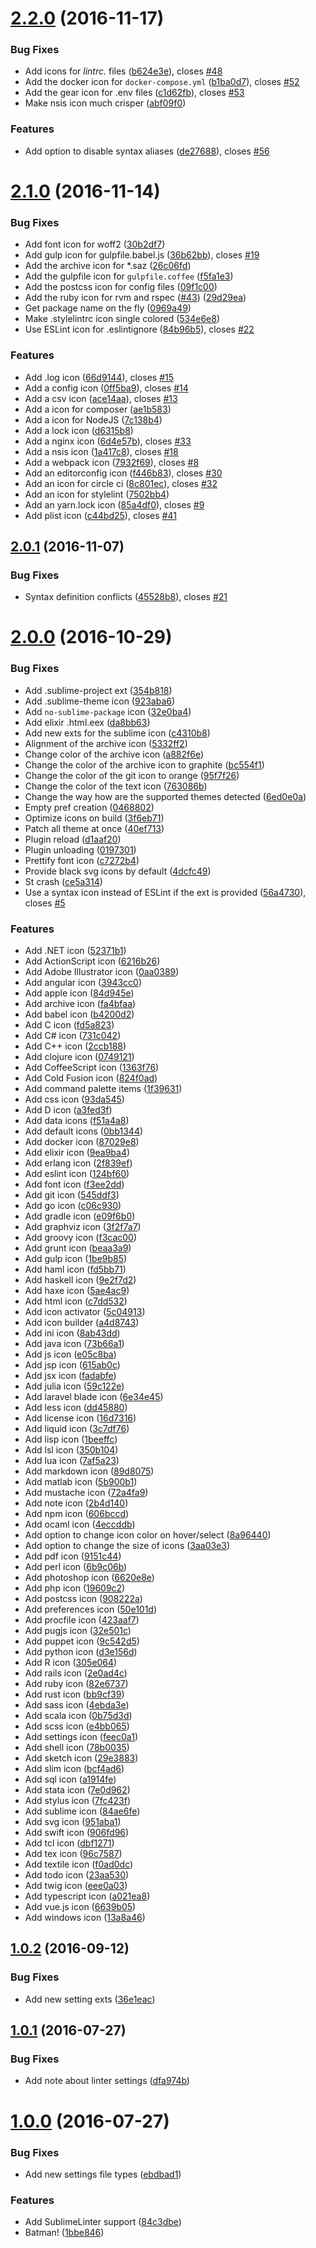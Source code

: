 <a name="2.2.0"></a>
# [2.2.0](https://github.com/ihodev/sublime-file-icons/compare/v2.1.0...v2.2.0) (2016-11-17)


### Bug Fixes

* Add icons for *lintrc.* files ([b624e3e](https://github.com/ihodev/sublime-file-icons/commit/b624e3e)), closes [#48](https://github.com/ihodev/sublime-file-icons/issues/48)
* Add the docker icon for `docker-compose.yml` ([b1ba0d7](https://github.com/ihodev/sublime-file-icons/commit/b1ba0d7)), closes [#52](https://github.com/ihodev/sublime-file-icons/issues/52)
* Add the gear icon for .env files ([c1d62fb](https://github.com/ihodev/sublime-file-icons/commit/c1d62fb)), closes [#53](https://github.com/ihodev/sublime-file-icons/issues/53)
* Make nsis icon much crisper ([abf09f0](https://github.com/ihodev/sublime-file-icons/commit/abf09f0))


### Features

* Add option to disable syntax aliases ([de27688](https://github.com/ihodev/sublime-file-icons/commit/de27688)), closes [#56](https://github.com/ihodev/sublime-file-icons/issues/56)



<a name="2.1.0"></a>
# [2.1.0](https://github.com/ihodev/sublime-file-icons/compare/v2.0.1...v2.1.0) (2016-11-14)


### Bug Fixes

* Add font icon for woff2 ([30b2df7](https://github.com/ihodev/sublime-file-icons/commit/30b2df7))
* Add gulp icon for gulpfile.babel.js ([36b62bb](https://github.com/ihodev/sublime-file-icons/commit/36b62bb)), closes [#19](https://github.com/ihodev/sublime-file-icons/issues/19)
* Add the archive icon for *.saz ([26c06fd](https://github.com/ihodev/sublime-file-icons/commit/26c06fd))
* Add the gulpfile icon for `gulpfile.coffee` ([f5fa1e3](https://github.com/ihodev/sublime-file-icons/commit/f5fa1e3))
* Add the postcss icon for config files ([09f1c00](https://github.com/ihodev/sublime-file-icons/commit/09f1c00))
* Add the ruby icon for rvm and rspec ([#43](https://github.com/ihodev/sublime-file-icons/issues/43)) ([29d29ea](https://github.com/ihodev/sublime-file-icons/commit/29d29ea))
* Get package name on the fly ([0969a49](https://github.com/ihodev/sublime-file-icons/commit/0969a49))
* Make .stylelintrc icon single colored ([534e6e8](https://github.com/ihodev/sublime-file-icons/commit/534e6e8))
* Use ESLint icon for .eslintignore ([84b96b5](https://github.com/ihodev/sublime-file-icons/commit/84b96b5)), closes [#22](https://github.com/ihodev/sublime-file-icons/issues/22)


### Features

* Add .log icon ([66d9144](https://github.com/ihodev/sublime-file-icons/commit/66d9144)), closes [#15](https://github.com/ihodev/sublime-file-icons/issues/15)
* Add a config icon ([0ff5ba9](https://github.com/ihodev/sublime-file-icons/commit/0ff5ba9)), closes [#14](https://github.com/ihodev/sublime-file-icons/issues/14)
* Add a csv icon ([ace14aa](https://github.com/ihodev/sublime-file-icons/commit/ace14aa)), closes [#13](https://github.com/ihodev/sublime-file-icons/issues/13)
* Add a icon for composer ([ae1b583](https://github.com/ihodev/sublime-file-icons/commit/ae1b583))
* Add a icon for NodeJS ([7c138b4](https://github.com/ihodev/sublime-file-icons/commit/7c138b4))
* Add a lock icon ([d6315b8](https://github.com/ihodev/sublime-file-icons/commit/d6315b8))
* Add a nginx icon ([6d4e57b](https://github.com/ihodev/sublime-file-icons/commit/6d4e57b)), closes [#33](https://github.com/ihodev/sublime-file-icons/issues/33)
* Add a nsis icon ([1a417c8](https://github.com/ihodev/sublime-file-icons/commit/1a417c8)), closes [#18](https://github.com/ihodev/sublime-file-icons/issues/18)
* Add a webpack icon ([7932f69](https://github.com/ihodev/sublime-file-icons/commit/7932f69)), closes [#8](https://github.com/ihodev/sublime-file-icons/issues/8)
* Add an editorconfig icon ([f446b83](https://github.com/ihodev/sublime-file-icons/commit/f446b83)), closes [#30](https://github.com/ihodev/sublime-file-icons/issues/30)
* Add an icon for circle ci ([8c801ec](https://github.com/ihodev/sublime-file-icons/commit/8c801ec)), closes [#32](https://github.com/ihodev/sublime-file-icons/issues/32)
* Add an icon for stylelint ([7502bb4](https://github.com/ihodev/sublime-file-icons/commit/7502bb4))
* Add an yarn.lock icon ([85a4df0](https://github.com/ihodev/sublime-file-icons/commit/85a4df0)), closes [#9](https://github.com/ihodev/sublime-file-icons/issues/9)
* Add plist icon ([c44bd25](https://github.com/ihodev/sublime-file-icons/commit/c44bd25)), closes [#41](https://github.com/ihodev/sublime-file-icons/issues/41)



<a name="2.0.1"></a>
## [2.0.1](https://github.com/ihodev/sublime-file-icons/compare/v2.0.0...v2.0.1) (2016-11-07)


### Bug Fixes

* Syntax definition conflicts ([45528b8](https://github.com/ihodev/sublime-file-icons/commit/45528b8)), closes [#21](https://github.com/ihodev/sublime-file-icons/issues/21)



<a name="2.0.0"></a>
# [2.0.0](https://github.com/ihodev/sublime-file-icons/compare/v1.0.2...v2.0.0) (2016-10-29)


### Bug Fixes

* Add .sublime-project ext ([354b818](https://github.com/ihodev/sublime-file-icons/commit/354b818))
* Add .sublime-theme icon ([923aba6](https://github.com/ihodev/sublime-file-icons/commit/923aba6))
* Add `no-sublime-package` icon ([32e0ba4](https://github.com/ihodev/sublime-file-icons/commit/32e0ba4))
* Add elixir .html.eex ([da8bb63](https://github.com/ihodev/sublime-file-icons/commit/da8bb63))
* Add new exts for the sublime icon ([c4310b8](https://github.com/ihodev/sublime-file-icons/commit/c4310b8))
* Alignment of the archive icon ([5332ff2](https://github.com/ihodev/sublime-file-icons/commit/5332ff2))
* Change color of the archive icon ([a882f6e](https://github.com/ihodev/sublime-file-icons/commit/a882f6e))
* Change the color of the archive icon to graphite ([bc554f1](https://github.com/ihodev/sublime-file-icons/commit/bc554f1))
* Change the color of the git icon to orange ([95f7f26](https://github.com/ihodev/sublime-file-icons/commit/95f7f26))
* Change the color of the text icon ([763086b](https://github.com/ihodev/sublime-file-icons/commit/763086b))
* Change the way how are the supported themes detected ([6ed0e0a](https://github.com/ihodev/sublime-file-icons/commit/6ed0e0a))
* Empty pref creation ([0468802](https://github.com/ihodev/sublime-file-icons/commit/0468802))
* Optimize icons on build ([3f6eb71](https://github.com/ihodev/sublime-file-icons/commit/3f6eb71))
* Patch all theme at once ([40ef713](https://github.com/ihodev/sublime-file-icons/commit/40ef713))
* Plugin reload ([d1aaf20](https://github.com/ihodev/sublime-file-icons/commit/d1aaf20))
* Plugin unloading ([0197301](https://github.com/ihodev/sublime-file-icons/commit/0197301))
* Prettify font icon ([c7272b4](https://github.com/ihodev/sublime-file-icons/commit/c7272b4))
* Provide black svg icons by default ([4dcfc49](https://github.com/ihodev/sublime-file-icons/commit/4dcfc49))
* St crash ([ce5a314](https://github.com/ihodev/sublime-file-icons/commit/ce5a314))
* Use a syntax icon instead of ESLint if the ext is provided ([56a4730](https://github.com/ihodev/sublime-file-icons/commit/56a4730)), closes [#5](https://github.com/ihodev/sublime-file-icons/issues/5)


### Features

* Add .NET icon ([52371b1](https://github.com/ihodev/sublime-file-icons/commit/52371b1))
* Add ActionScript icon ([6216b26](https://github.com/ihodev/sublime-file-icons/commit/6216b26))
* Add Adobe Illustrator icon ([0aa0389](https://github.com/ihodev/sublime-file-icons/commit/0aa0389))
* Add angular icon ([3943cc0](https://github.com/ihodev/sublime-file-icons/commit/3943cc0))
* Add apple icon ([84d945e](https://github.com/ihodev/sublime-file-icons/commit/84d945e))
* Add archive icon ([fa4bfaa](https://github.com/ihodev/sublime-file-icons/commit/fa4bfaa))
* Add babel icon ([b4200d2](https://github.com/ihodev/sublime-file-icons/commit/b4200d2))
* Add C icon ([fd5a823](https://github.com/ihodev/sublime-file-icons/commit/fd5a823))
* Add C# icon ([731c042](https://github.com/ihodev/sublime-file-icons/commit/731c042))
* Add C++ icon ([2ccb188](https://github.com/ihodev/sublime-file-icons/commit/2ccb188))
* Add clojure icon ([0749121](https://github.com/ihodev/sublime-file-icons/commit/0749121))
* Add CoffeeScript icon ([1363f76](https://github.com/ihodev/sublime-file-icons/commit/1363f76))
* Add Cold Fusion icon ([824f0ad](https://github.com/ihodev/sublime-file-icons/commit/824f0ad))
* Add command palette items ([1f39631](https://github.com/ihodev/sublime-file-icons/commit/1f39631))
* Add css icon ([93da545](https://github.com/ihodev/sublime-file-icons/commit/93da545))
* Add D icon ([a3fed3f](https://github.com/ihodev/sublime-file-icons/commit/a3fed3f))
* Add data icons ([f51a4a8](https://github.com/ihodev/sublime-file-icons/commit/f51a4a8))
* Add default icons ([0bb1344](https://github.com/ihodev/sublime-file-icons/commit/0bb1344))
* Add docker icon ([87029e8](https://github.com/ihodev/sublime-file-icons/commit/87029e8))
* Add elixir icon ([9ea9ba4](https://github.com/ihodev/sublime-file-icons/commit/9ea9ba4))
* Add erlang icon ([2f839ef](https://github.com/ihodev/sublime-file-icons/commit/2f839ef))
* Add eslint icon ([124bf60](https://github.com/ihodev/sublime-file-icons/commit/124bf60))
* Add font icon ([f3ee2dd](https://github.com/ihodev/sublime-file-icons/commit/f3ee2dd))
* Add git icon ([545ddf3](https://github.com/ihodev/sublime-file-icons/commit/545ddf3))
* Add go icon ([c06c930](https://github.com/ihodev/sublime-file-icons/commit/c06c930))
* Add gradle icon ([e09f6b0](https://github.com/ihodev/sublime-file-icons/commit/e09f6b0))
* Add graphviz icon ([3f2f7a7](https://github.com/ihodev/sublime-file-icons/commit/3f2f7a7))
* Add groovy icon ([f3cac00](https://github.com/ihodev/sublime-file-icons/commit/f3cac00))
* Add grunt icon ([beaa3a9](https://github.com/ihodev/sublime-file-icons/commit/beaa3a9))
* Add gulp icon ([1be9b85](https://github.com/ihodev/sublime-file-icons/commit/1be9b85))
* Add haml icon ([fd5bb71](https://github.com/ihodev/sublime-file-icons/commit/fd5bb71))
* Add haskell icon ([9e2f7d2](https://github.com/ihodev/sublime-file-icons/commit/9e2f7d2))
* Add haxe icon ([5ae4ac9](https://github.com/ihodev/sublime-file-icons/commit/5ae4ac9))
* Add html icon ([c7dd532](https://github.com/ihodev/sublime-file-icons/commit/c7dd532))
* Add icon activator ([5c04913](https://github.com/ihodev/sublime-file-icons/commit/5c04913))
* Add icon builder ([a4d8743](https://github.com/ihodev/sublime-file-icons/commit/a4d8743))
* Add ini icon ([8ab43dd](https://github.com/ihodev/sublime-file-icons/commit/8ab43dd))
* Add java icon ([73b66a1](https://github.com/ihodev/sublime-file-icons/commit/73b66a1))
* Add js icon ([e05c8ba](https://github.com/ihodev/sublime-file-icons/commit/e05c8ba))
* Add jsp icon ([615ab0c](https://github.com/ihodev/sublime-file-icons/commit/615ab0c))
* Add jsx icon ([fadabfe](https://github.com/ihodev/sublime-file-icons/commit/fadabfe))
* Add julia icon ([59c122e](https://github.com/ihodev/sublime-file-icons/commit/59c122e))
* Add laravel blade icon ([6e34e45](https://github.com/ihodev/sublime-file-icons/commit/6e34e45))
* Add less icon ([dd45880](https://github.com/ihodev/sublime-file-icons/commit/dd45880))
* Add license icon ([16d7316](https://github.com/ihodev/sublime-file-icons/commit/16d7316))
* Add liquid icon ([3c7df76](https://github.com/ihodev/sublime-file-icons/commit/3c7df76))
* Add lisp icon ([1beeffc](https://github.com/ihodev/sublime-file-icons/commit/1beeffc))
* Add lsl icon ([350b104](https://github.com/ihodev/sublime-file-icons/commit/350b104))
* Add lua icon ([7af5a23](https://github.com/ihodev/sublime-file-icons/commit/7af5a23))
* Add markdown icon ([89d8075](https://github.com/ihodev/sublime-file-icons/commit/89d8075))
* Add matlab icon ([5b900b1](https://github.com/ihodev/sublime-file-icons/commit/5b900b1))
* Add mustache icon ([72a4fa9](https://github.com/ihodev/sublime-file-icons/commit/72a4fa9))
* Add note icon ([2b4d140](https://github.com/ihodev/sublime-file-icons/commit/2b4d140))
* Add npm icon ([606bccd](https://github.com/ihodev/sublime-file-icons/commit/606bccd))
* Add ocaml icon ([4eccddb](https://github.com/ihodev/sublime-file-icons/commit/4eccddb))
* Add option to change icon color on hover/select ([8a96440](https://github.com/ihodev/sublime-file-icons/commit/8a96440))
* Add option to change the size of icons ([3aa03e3](https://github.com/ihodev/sublime-file-icons/commit/3aa03e3))
* Add pdf icon ([9151c44](https://github.com/ihodev/sublime-file-icons/commit/9151c44))
* Add perl icon ([6b9c06b](https://github.com/ihodev/sublime-file-icons/commit/6b9c06b))
* Add photoshop icon ([6620e8e](https://github.com/ihodev/sublime-file-icons/commit/6620e8e))
* Add php icon ([19609c2](https://github.com/ihodev/sublime-file-icons/commit/19609c2))
* Add postcss icon ([908222a](https://github.com/ihodev/sublime-file-icons/commit/908222a))
* Add preferences icon ([50e101d](https://github.com/ihodev/sublime-file-icons/commit/50e101d))
* Add procfile icon ([423aaf7](https://github.com/ihodev/sublime-file-icons/commit/423aaf7))
* Add pugjs icon ([32e501c](https://github.com/ihodev/sublime-file-icons/commit/32e501c))
* Add puppet icon ([9c542d5](https://github.com/ihodev/sublime-file-icons/commit/9c542d5))
* Add python icon ([d3e156d](https://github.com/ihodev/sublime-file-icons/commit/d3e156d))
* Add R icon ([305e064](https://github.com/ihodev/sublime-file-icons/commit/305e064))
* Add rails icon ([2e0ad4c](https://github.com/ihodev/sublime-file-icons/commit/2e0ad4c))
* Add ruby icon ([82e6737](https://github.com/ihodev/sublime-file-icons/commit/82e6737))
* Add rust icon ([bb9cf39](https://github.com/ihodev/sublime-file-icons/commit/bb9cf39))
* Add sass icon ([4ebda3e](https://github.com/ihodev/sublime-file-icons/commit/4ebda3e))
* Add scala icon ([0b75d3d](https://github.com/ihodev/sublime-file-icons/commit/0b75d3d))
* Add scss icon ([e4bb065](https://github.com/ihodev/sublime-file-icons/commit/e4bb065))
* Add settings icon ([feec0a1](https://github.com/ihodev/sublime-file-icons/commit/feec0a1))
* Add shell icon ([78b0035](https://github.com/ihodev/sublime-file-icons/commit/78b0035))
* Add sketch icon ([29e3883](https://github.com/ihodev/sublime-file-icons/commit/29e3883))
* Add slim icon ([bcf4ad6](https://github.com/ihodev/sublime-file-icons/commit/bcf4ad6))
* Add sql icon ([a1914fe](https://github.com/ihodev/sublime-file-icons/commit/a1914fe))
* Add stata icon ([7e0d962](https://github.com/ihodev/sublime-file-icons/commit/7e0d962))
* Add stylus icon ([7fc423f](https://github.com/ihodev/sublime-file-icons/commit/7fc423f))
* Add sublime icon ([84ae6fe](https://github.com/ihodev/sublime-file-icons/commit/84ae6fe))
* Add svg icon ([951aba1](https://github.com/ihodev/sublime-file-icons/commit/951aba1))
* Add swift icon ([906fd96](https://github.com/ihodev/sublime-file-icons/commit/906fd96))
* Add tcl icon ([dbf1271](https://github.com/ihodev/sublime-file-icons/commit/dbf1271))
* Add tex icon ([96c7587](https://github.com/ihodev/sublime-file-icons/commit/96c7587))
* Add textile icon ([f0ad0dc](https://github.com/ihodev/sublime-file-icons/commit/f0ad0dc))
* Add todo icon ([23aa530](https://github.com/ihodev/sublime-file-icons/commit/23aa530))
* Add twig icon ([eee0a03](https://github.com/ihodev/sublime-file-icons/commit/eee0a03))
* Add typescript icon ([a021ea8](https://github.com/ihodev/sublime-file-icons/commit/a021ea8))
* Add vue.js icon ([6639b05](https://github.com/ihodev/sublime-file-icons/commit/6639b05))
* Add windows icon ([13a8a46](https://github.com/ihodev/sublime-file-icons/commit/13a8a46))



<a name="1.0.2"></a>
## [1.0.2](https://github.com/ihodev/sublime-file-icons/compare/v1.0.1...v1.0.2) (2016-09-12)


### Bug Fixes

* Add new setting exts ([36e1eac](https://github.com/ihodev/sublime-file-icons/commit/36e1eac))



<a name="1.0.1"></a>
## [1.0.1](https://github.com/ihodev/sublime-file-icons/compare/v1.0.0...v1.0.1) (2016-07-27)


### Bug Fixes

* Add note about linter settings ([dfa974b](https://github.com/ihodev/sublime-file-icons/commit/dfa974b))



<a name="1.0.0"></a>
# [1.0.0](https://github.com/ihodev/sublime-file-icons/compare/1bbe846...v1.0.0) (2016-07-27)


### Bug Fixes

* Add new settings file types ([ebdbad1](https://github.com/ihodev/sublime-file-icons/commit/ebdbad1))


### Features

* Add SublimeLinter support ([84c3dbe](https://github.com/ihodev/sublime-file-icons/commit/84c3dbe))
* Batman! ([1bbe846](https://github.com/ihodev/sublime-file-icons/commit/1bbe846))



